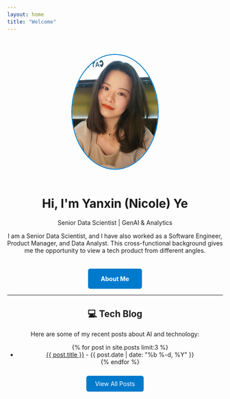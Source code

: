 ```yaml
---
layout: home
title: "Welcome"
---
```


<div style="text-align: center; margin-top: 50px;">

  <!-- Profile Picture -->
  <img src="/assets/nicole.jpg" alt="Yanxin (Nicole) Ye" style="width:200px; border-radius:50%; border:2px solid #007ACC; margin-bottom:20px;">

  <!-- Short Intro -->
  <h1>Hi, I'm Yanxin (Nicole) Ye</h1>
  <p>Senior Data Scientist | GenAI & Analytics </p>

  <p>
    I am a Senior Data Scientist, and I have also worked as a Software Engineer, Product Manager, and Data Analyst.  
    This cross-functional background gives me the opportunity to view a tech product from different angles.
  </p>

  <!-- About Me Button -->
  <a href="/about/" style="display:inline-block; padding: 15px 30px; margin-top:20px; background-color: #007ACC; color: white; border-radius: 5px; text-decoration: none; font-weight:bold;">
    About Me
  </a>


---


## 💻 Tech Blog

Here are some of my recent posts about AI and technology:

<ul>
  {% for post in site.posts limit:3 %}
    <li>
      <a href="{{ post.url }}">{{ post.title }}</a> - {{ post.date | date: "%b %-d, %Y" }}
    </li>
  {% endfor %}
</ul>

<p>
  <a href="/blog/" style="display:inline-block; padding: 10px 20px; margin-top:10px; background-color:#007ACC; color:white; border-radius:5px; text-decoration:none;">
    View All Posts
  </a>
</p>

</div>